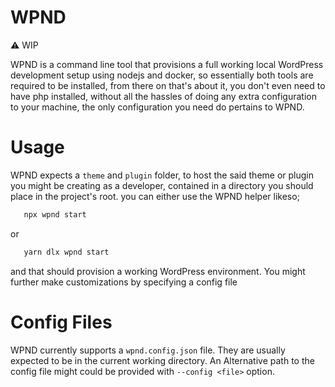 # WPND

⚠️ WIP

WPND is a command line tool that provisions a full working local WordPress development setup using nodejs and docker, so essentially both tools are required to be installed, from there on that's 
about it, you don't even need to have php installed, without all the hassles of doing any extra configuration to your machine, the only configuration you need do pertains to WPND.

# Usage

WPND expects a `theme` and `plugin` folder, to host the said theme or plugin you might be creating as a developer, contained in a directory you should place in the project's root. 
you can either use the WPND helper likeso;

```bash
   npx wpnd start
```
or

```bash
   yarn dlx wpnd start
```

and that should provision a working WordPress environment. You might further make customizations by specifying a config file 

# Config Files

WPND currently supports a `wpnd.config.json` file. They are usually expected to be in the current working directory.
An Alternative path to the config file might could be provided with `--config <file>` option.
